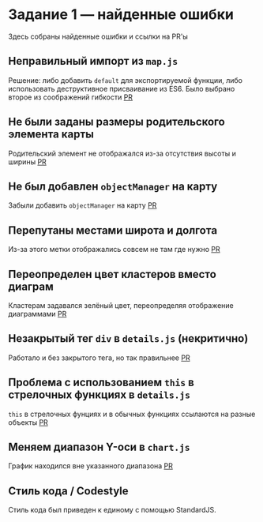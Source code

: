 # Задание 1 — найденные ошибки
Здесь собраны найденные ошибки и ссылки на PR'ы

## Неправильный импорт из `map.js`
Решение: либо добавить `default` для экспортируемой функции, либо использовать деструктивное присваивание из ES6. Было выбрано второе из соображений гибкости
[PR](https://github.com/tjbulick/entrance-task-1-2/pull/2)

## Не были заданы размеры родительского элемента карты
Родительский элемент не отображался из-за отсутствия высоты и ширины
[PR](https://github.com/tjbulick/entrance-task-1-2/pull/3)

## Не был добавлен `objectManager` на карту
Забыли добавить `objectManager` на карту
[PR](https://github.com/tjbulick/entrance-task-1-2/pull/4)

## Перепутаны местами широта и долгота
Из-за этого метки отображались совсем не там где нужно
[PR](https://github.com/tjbulick/entrance-task-1-2/pull/6)

## Переопределен цвет кластеров вместо диаграм
Кластерам задавался зелёный цвет, переопределяя отображение диаграммами
[PR](https://github.com/tjbulick/entrance-task-1-2/pull/7)

## Незакрытый тег `div` в `details.js` (некритично)
Работало и без закрытого тега, но так правильнее
[PR](https://github.com/tjbulick/entrance-task-1-2/pull/8)

## Проблема с использованием `this` в стрелочных функциях в `details.js`
`this` в стрелочных фунциях и в обычных функциях ссылаются на разные объекты
[PR](https://github.com/tjbulick/entrance-task-1-2/pull/8)

## Меняем диапазон Y-оси в `chart.js`
График находился вне указанного диапазона
[PR](https://github.com/tjbulick/entrance-task-1-2/pull/9)


## Стиль кода / Codestyle

Стиль кода был приведен к единому с помощью StandardJS.